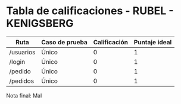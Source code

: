 # Tabla de calificaciones - RUBEL - KENIGSBERG

| Ruta      | Caso de prueba | Calificación | Puntaje ideal |
| --------- | -------------- | ------------ | ------------- |
| /usuarios | Único          | 0            | 1             |
| /login    | Único          | 0            | 1             |
| /pedido   | Único          | 0            | 1             |
| /pedidos  | Único          | 0            | 1             |

Nota final: Mal
